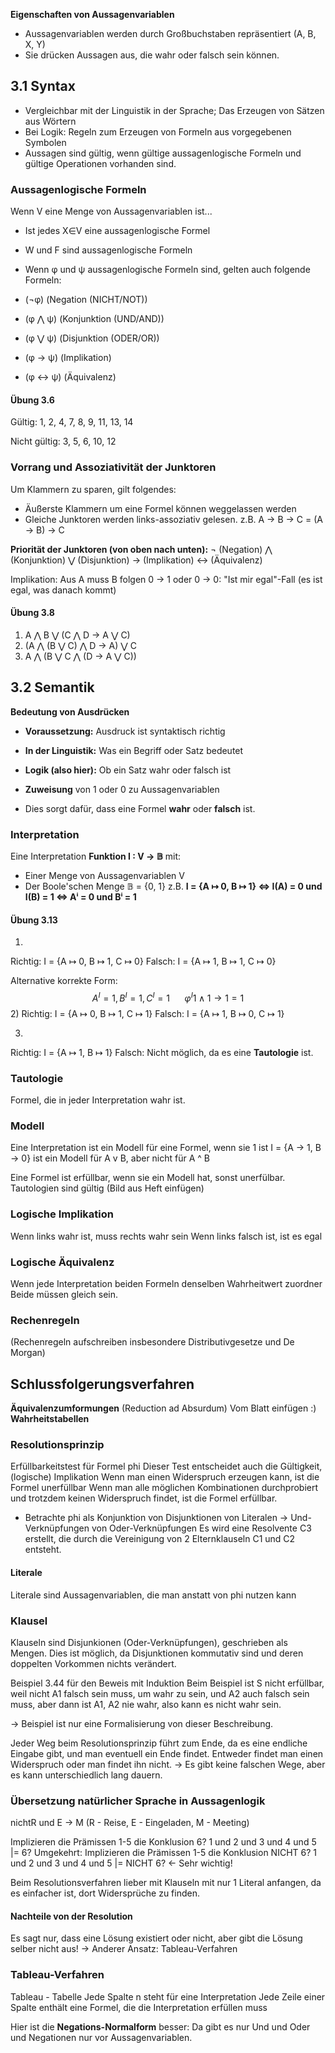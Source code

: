 **Eigenschaften von Aussagenvariablen**
- Aussagenvariablen werden durch Großbuchstaben repräsentiert (A, B, X, Y)
- Sie drücken Aussagen aus, die wahr oder falsch sein können.
## 3.1 Syntax
- Vergleichbar mit der Linguistik in der Sprache; Das Erzeugen von Sätzen aus Wörtern
- Bei Logik: Regeln zum Erzeugen von Formeln aus vorgegebenen Symbolen
- Aussagen sind gültig, wenn gültige aussagenlogische Formeln und gültige Operationen vorhanden sind.
### Aussagenlogische Formeln
Wenn V eine Menge von Aussagenvariablen ist...
- Ist jedes X∈V eine aussagenlogische Formel
- W und F sind aussagenlogische Formeln
- Wenn φ und ψ aussagenlogische Formeln sind, gelten auch folgende Formeln:

- (¬φ) (Negation (NICHT/NOT))
- (φ ⋀ ψ) (Konjunktion (UND/AND))
- (φ ⋁ ψ) (Disjunktion (ODER/OR))
- (φ -> ψ) (Implikation)
- (φ <-> ψ) (Äquivalenz)
#### Übung 3.6
Gültig:
1, 2, 4, 7, 8, 9, 11, 13, 14

Nicht gültig:
3, 5, 6, 10, 12
### Vorrang und Assoziativität der Junktoren
Um Klammern zu sparen, gilt folgendes:
- Äußerste Klammern um eine Formel können weggelassen werden
- Gleiche Junktoren werden links-assoziativ gelesen. z.B. A -> B -> C = (A -> B) -> C 

**Priorität der Junktoren (von oben nach unten):**
¬ (Negation) 
⋀ (Konjunktion)
⋁ (Disjunktion)
-> (Implikation)
<-> (Äquivalenz)

Implikation: Aus A muss B folgen
0 -> 1 oder 0 -> 0: "Ist mir egal"-Fall (es ist egal, was danach kommt)
#### Übung 3.8
1. A ⋀ B ⋁ (C ⋀ D -> A ⋁ C)
2. (A ⋀ (B ⋁ C) ⋀ D -> A) ⋁ C
3. A ⋀ (B ⋁ C ⋀ (D -> A ⋁ C))
## 3.2 Semantik
**Bedeutung von Ausdrücken**

- **Voraussetzung:** Ausdruck ist syntaktisch richtig
- **In der Linguistik:** Was ein Begriff oder Satz bedeutet
- **Logik (also hier):** Ob ein Satz wahr oder falsch ist

- **Zuweisung** von 1 oder 0 zu Aussagenvariablen 
- Dies sorgt dafür, dass eine Formel **wahr** oder **falsch** ist.
### Interpretation
Eine Interpretation **Funktion I : V -> 𝔹** mit:
- Einer Menge von Aussagenvariablen V
- Der Boole'schen Menge 𝔹 = {0, 1}
z.B. 
**I = {A ↦ 0, B ↦ 1} 
<=> I(A) = 0 und I(B) = 1
<=> Aⁱ = 0 und Bⁱ = 1**
#### Übung 3.13
1)
Richtig: I = {A ↦ 0, B ↦ 1, C ↦ 0}
Falsch: I = {A ↦ 1, B ↦ 1, C ↦ 0}

Alternative korrekte Form: 
$$
A^I = 1, B^I = 1, C^I = 1 \ \ \ \ \ \ \varphi^I 1 \land 1 \to 1 = 1
$$
2)
Richtig: I = {A ↦ 0, B ↦ 1, C ↦ 1}
Falsch: I = {A ↦ 1, B ↦ 0, C ↦ 1}

3)
Richtig: I = {A ↦ 1, B ↦ 1}
Falsch: Nicht möglich, da es eine **Tautologie** ist.
### Tautologie
Formel, die in jeder Interpretation wahr ist.
### Modell
Eine Interpretation ist ein Modell für eine Formel, wenn sie 1 ist
I = {A -> 1, B -> 0} ist ein Modell für A v B, aber nicht für A ^ B

Eine Formel ist erfüllbar, wenn sie ein Modell hat, sonst unerfülbar.
Tautologien sind gültig
(Bild aus Heft einfügen)
### Logische Implikation
Wenn links wahr ist, muss rechts wahr sein
Wenn links falsch ist, ist es egal
### Logische Äquivalenz
Wenn jede Interpretation beiden Formeln denselben Wahrheitwert zuordner
Beide müssen gleich sein.
### Rechenregeln
(Rechenregeln aufschreiben insbesondere Distributivgesetze und De Morgan)
## Schlussfolgerungsverfahren
**Äquivalenzumformungen** (Reduction ad Absurdum)
Vom Blatt einfügen :)
**Wahrheitstabellen**
### Resolutionsprinzip
Erfüllbarkeitstest für Formel phi
Dieser Test entscheidet auch die Gültigkeit, (logische) Implikation
Wenn man einen Widerspruch erzeugen kann, ist die Formel unerfüllbar
Wenn man alle möglichen Kombinationen durchprobiert und trotzdem keinen Widerspruch findet, ist die Formel erfüllbar.
- Betrachte phi als Konjunktion von Disjunktionen von Literalen
  -> Und-Verknüpfungen von Oder-Verknüpfungen
Es wird eine Resolvente C3 erstellt, die durch die Vereinigung von 2 Elternklauseln C1 und C2 entsteht.
#### Literale
Literale sind Aussagenvariablen, die man anstatt von phi nutzen kann
### Klausel
Klauseln sind Disjunkionen (Oder-Verknüpfungen), geschrieben als Mengen.
Dies ist möglich, da Disjunktionen kommutativ sind und deren doppelten Vorkommen nichts verändert.

Beispiel 3.44 für den Beweis mit Induktion
Beim Beispiel ist S nicht erfüllbar, weil nicht A1 falsch sein muss, um wahr zu sein, und A2 auch falsch sein muss, aber dann ist A1, A2 nie wahr, also kann es nicht wahr sein.

-> Beispiel ist nur eine Formalisierung von dieser Beschreibung.

Jeder Weg beim Resolutionsprinzip führt zum Ende, da es eine endliche Eingabe gibt, und man eventuell ein Ende findet. Entweder findet man einen Widerspruch oder man findet ihn nicht.
-> Es gibt keine falschen Wege, aber es kann unterschiedlich lang dauern.

### Übersetzung natürlicher Sprache in Aussagenlogik
nichtR und E -> M (R - Reise, E - Eingeladen, M - Meeting)

Implizieren die Prämissen 1-5 die Konklusion 6?
1 und 2 und 3 und 4 und 5 |= 6?
Umgekehrt: Implizieren die Prämissen 1-5 die Konklusion NICHT 6?
1 und 2 und 3 und 4 und 5 |= NICHT 6? <- Sehr wichtig!


Beim Resolutionsverfahren lieber mit Klauseln mit nur 1 Literal anfangen, da es einfacher ist, dort Widersprüche zu finden.

#### Nachteile von der Resolution
Es sagt nur, dass eine Lösung existiert oder nicht, aber gibt die Lösung selber nicht aus!
-> Anderer Ansatz: Tableau-Verfahren

### Tableau-Verfahren
Tableau - Tabelle
Jede Spalte n steht für eine Interpretation
Jede Zeile einer Spalte enthält eine Formel, die die Interpretation erfüllen muss

Hier ist die **Negations-Normalform** besser:
Da gibt es nur Und und Oder und Negationen nur vor Aussagenvariablen.